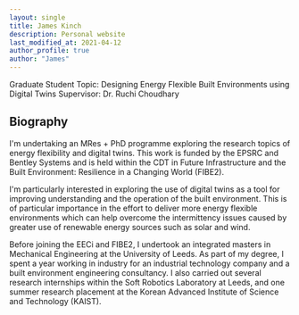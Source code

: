 ```yaml
---
layout: single
title: James Kinch
description: Personal website
last_modified_at: 2021-04-12
author_profile: true
author: "James"
---
```


Graduate Student
Topic: Designing Energy Flexible Built Environments using Digital Twins
Supervisor: Dr. Ruchi Choudhary

## Biography 
I'm undertaking an MRes + PhD programme exploring the research topics of energy flexibility and digital twins. This work is funded by the EPSRC and Bentley Systems and is held within the CDT in Future Infrastructure and the Built Environment: Resilience in a Changing World (FIBE2).

I'm particularly interested in exploring the use of digital twins as a tool for improving understanding and the operation of the built environment. This is of particular importance in the effort to deliver more energy flexible environments which can help overcome the intermittency issues caused by greater use of renewable energy sources such as solar and wind.

Before joining the EECi and FIBE2, I undertook an integrated masters in Mechanical Engineering at the University of Leeds. As part of my degree,  I spent a year working in industry for an industrial technology company and a built environment engineering consultancy. I also carried out several research internships within the Soft Robotics Laboratory at Leeds, and one summer research placement at the Korean Advanced Institute of Science and Technology (KAIST).


